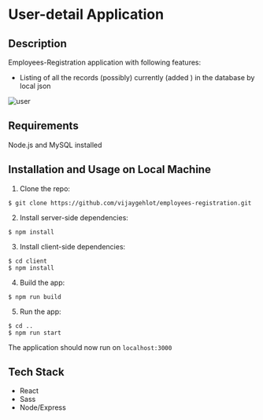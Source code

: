 # User-detail Application

## Description

Employees-Registration application with following features:

* Listing of all the records (possibly) currently (added ) in the database by local json

![user](https://user-images.githubusercontent.com/26818479/66986796-32122780-f0dd-11e9-83da-1e45115cfdf0.png)

## Requirements

Node.js and MySQL installed

## Installation and Usage on Local Machine

1. Clone the repo:

```
$ git clone https://github.com/vijaygehlot/employees-registration.git

```
2. Install server-side dependencies:

```
$ npm install
```

3. Install client-side dependencies:

```
$ cd client
$ npm install
```

4. Build the app:

```
$ npm run build
```

5. Run the app:

```
$ cd ..
$ npm run start
```


The application should now run on <code>localhost:3000</code>

## Tech Stack

* React
* Sass
* Node/Express
